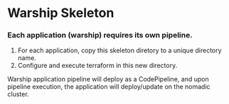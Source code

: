 # Warship Skeleton

### Each application (warship) requires its own pipeline.
1. For each application, copy this skeleton diretory to a unique directory name.
2. Configure and execute terraform in this new directory.

Warship application pipeline will deploy as a CodePipeline, and upon pipeline execution, the application will deploy/update on the nomadic cluster.
